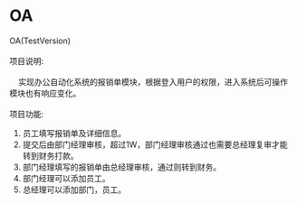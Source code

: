 # OA
OA(TestVersion)<br><br>
项目说明:<br><br>
   &nbsp;&nbsp;&nbsp;&nbsp;实现办公自动化系统的报销单模块，根据登入用户的权限，进入系统后可操作模块也有响应变化。<br><br>
项目功能:
  1. 员工填写报销单及详细信息。<br>
  2. 提交后由部门经理审核，超过1W，部门经理审核通过也需要总经理复审才能转到财务打款。<br>
  3. 部门经理填写的报销单由总经理审核，通过则转到财务。<br>
  4. 部门经理可以添加员工。<br>
  5. 总经理可以添加部门，员工。<br>
